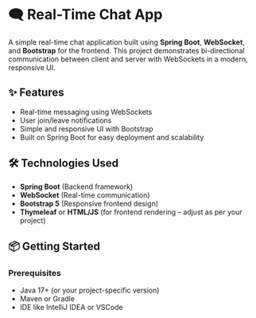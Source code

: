 # 🗨️ Real-Time Chat App

A simple real-time chat application built using **Spring Boot**, **WebSocket**, and **Bootstrap** for the frontend. This project demonstrates bi-directional communication between client and server with WebSockets in a modern, responsive UI.

## ✨ Features

- Real-time messaging using WebSockets
- User join/leave notifications
- Simple and responsive UI with Bootstrap
- Built on Spring Boot for easy deployment and scalability

## 🛠️ Technologies Used

- **Spring Boot** (Backend framework)
- **WebSocket** (Real-time communication)
- **Bootstrap 5** (Responsive frontend design)
- **Thymeleaf** or **HTML/JS** (for frontend rendering – adjust as per your project)

## 📦 Getting Started

### Prerequisites

- Java 17+ (or your project-specific version)
- Maven or Gradle
- IDE like IntelliJ IDEA or VSCode
